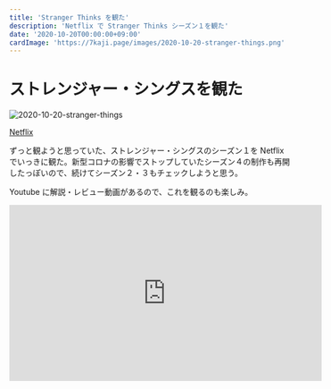 ```yaml
---
title: 'Stranger Thinks を観た'
description: 'Netflix で Stranger Thinks シーズン１を観た'
date: '2020-10-20T00:00:00+09:00'
cardImage: 'https://7kaji.page/images/2020-10-20-stranger-things.png'
---
```


# ストレンジャー・シングスを観た

<img src="/images/2020-10-20-stranger-things.png" alt="2020-10-20-stranger-things" />

[Netflix](https://www.netflix.com/browse?jbv=80057281)

ずっと観ようと思っていた、ストレンジャー・シングスのシーズン１を Netflix でいっきに観た。新型コロナの影響でストップしていたシーズン４の制作も再開したっぽいので、続けてシーズン２・３もチェックしようと思う。

Youtube に解説・レビュー動画があるので、これを観るのも楽しみ。

<iframe width="560" height="315" src="https://www.youtube.com/embed/hBO2iSZDRpw" frameborder="0" allow="accelerometer; autoplay; clipboard-write; encrypted-media; gyroscope; picture-in-picture" allowfullscreen></iframe>
